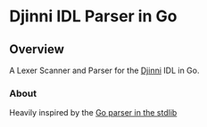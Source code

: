# Djinni IDL Parser in Go

## Overview

A Lexer Scanner and Parser for the [Djinni](https://github.com/dropbox/djinni) IDL in Go.

### About

Heavily inspired by the [Go parser in the stdlib](https://golang.org/pkg/go/)